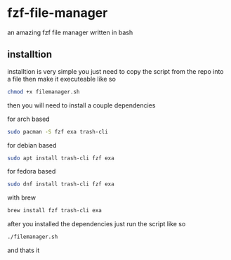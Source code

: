 # fzf-file-manager
an amazing fzf file manager written in bash

## installtion
installtion is very simple you just need to copy the script from the repo into a file then make it executeable like so

```sh
chmod +x filemanager.sh
```

then you will need to install a couple dependencies

for arch based

```sh
sudo pacman -S fzf exa trash-cli
```
for debian based
```sh
sudo apt install trash-cli fzf exa
```
for fedora based
```sh
sudo dnf install trash-cli fzf exa
```
with brew
```sh
brew install fzf trash-cli exa
```

after you installed the dependencies just run the script like so
```sh
./filemanager.sh
```

and thats it 
